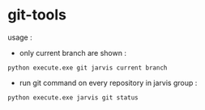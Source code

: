 # git-tools
 
 usage :
 
 - only current branch are shown :
 ```
 python execute.exe git jarvis current branch
 ```
 - run git command on every repository in jarvis group :
 ```
 python execute.exe jarvis git status
 ```
